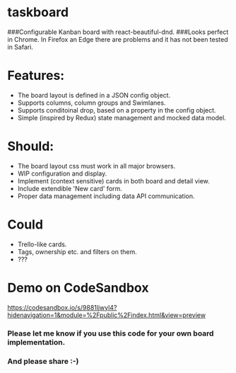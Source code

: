 # taskboard
###Configurable Kanban board with react-beautiful-dnd.
###Looks perfect in Chrome. In Firefox an Edge there are problems and it has not been tested in Safari.

# Features:
- The board layout is defined in a JSON config object.
- Supports columns, column groups and Swimlanes.
- Supports conditoinal drop, based on a property in the config object.
- Simple (inspired by Redux) state management and mocked data model.

# Should:
- The board layout css must work in all major browsers.
- WIP configuration and display.
- Implement (context sensitive) cards in both board and detail view.
- Include extendible 'New card' form.
- Proper data management including data API communication.

# Could
- Trello-like cards.
- Tags, ownership etc. and filters on them.
- ???


# Demo on CodeSandbox
https://codesandbox.io/s/9881ljwyl4?hidenavigation=1&module=%2Fpublic%2Findex.html&view=preview


### Please let me know if you use this code for your own board implementation.
### And please share :-)
